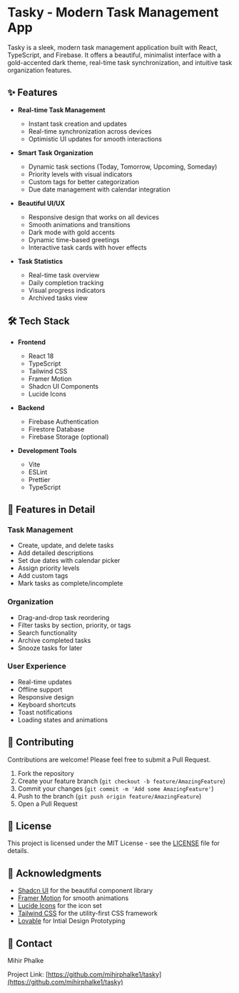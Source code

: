 # Tasky - Modern Task Management App

Tasky is a sleek, modern task management application built with React, TypeScript, and Firebase. It offers a beautiful, minimalist interface with a gold-accented dark theme, real-time task synchronization, and intuitive task organization features.

## ✨ Features

- **Real-time Task Management**

  - Instant task creation and updates
  - Real-time synchronization across devices
  - Optimistic UI updates for smooth interactions

- **Smart Task Organization**

  - Dynamic task sections (Today, Tomorrow, Upcoming, Someday)
  - Priority levels with visual indicators
  - Custom tags for better categorization
  - Due date management with calendar integration

- **Beautiful UI/UX**

  - Responsive design that works on all devices
  - Smooth animations and transitions
  - Dark mode with gold accents
  - Dynamic time-based greetings
  - Interactive task cards with hover effects

- **Task Statistics**
  - Real-time task overview
  - Daily completion tracking
  - Visual progress indicators
  - Archived tasks view

## 🛠️ Tech Stack

- **Frontend**

  - React 18
  - TypeScript
  - Tailwind CSS
  - Framer Motion
  - Shadcn UI Components
  - Lucide Icons

- **Backend**

  - Firebase Authentication
  - Firestore Database
  - Firebase Storage (optional)

- **Development Tools**
  - Vite
  - ESLint
  - Prettier
  - TypeScript

## 📱 Features in Detail

### Task Management

- Create, update, and delete tasks
- Add detailed descriptions
- Set due dates with calendar picker
- Assign priority levels
- Add custom tags
- Mark tasks as complete/incomplete

### Organization

- Drag-and-drop task reordering
- Filter tasks by section, priority, or tags
- Search functionality
- Archive completed tasks
- Snooze tasks for later

### User Experience

- Real-time updates
- Offline support
- Responsive design
- Keyboard shortcuts
- Toast notifications
- Loading states and animations

## 🤝 Contributing

Contributions are welcome! Please feel free to submit a Pull Request.

1. Fork the repository
2. Create your feature branch (`git checkout -b feature/AmazingFeature`)
3. Commit your changes (`git commit -m 'Add some AmazingFeature'`)
4. Push to the branch (`git push origin feature/AmazingFeature`)
5. Open a Pull Request

## 📝 License

This project is licensed under the MIT License - see the [LICENSE](LICENSE) file for details.

## 🙏 Acknowledgments

- [Shadcn UI](https://ui.shadcn.com/) for the beautiful component library
- [Framer Motion](https://www.framer.com/motion/) for smooth animations
- [Lucide Icons](https://lucide.dev/) for the icon set
- [Tailwind CSS](https://tailwindcss.com/) for the utility-first CSS framework
- [Lovable](https://lovable.dev/) for Intial Design Prototyping

## 📧 Contact

Mihir Phalke

Project Link: [https://github.com/mihirphalke1/tasky](https://github.com/mihirphalke1/tasky)
